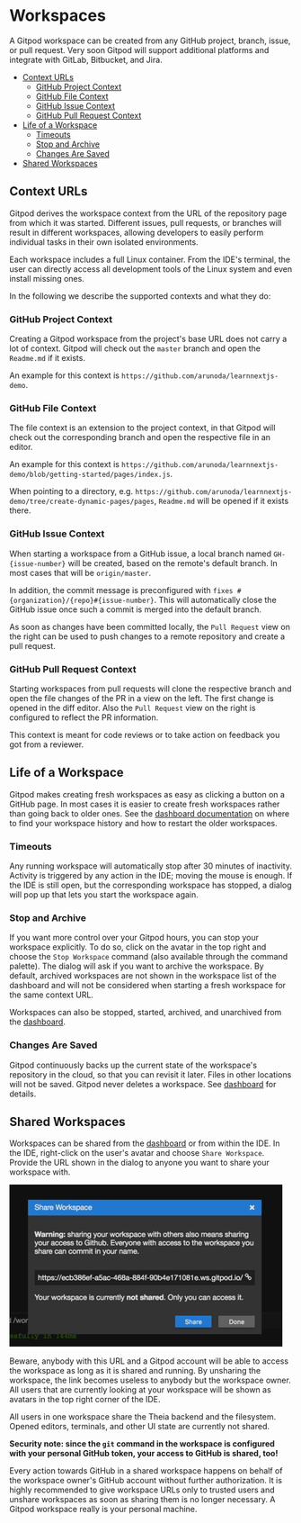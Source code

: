 # Workspaces

A Gitpod workspace can be created from any GitHub project, branch, issue, or pull request. Very
soon Gitpod will support additional platforms and integrate with GitLab, Bitbucket, and Jira.

  * [Context URLs](#context-urls)
    * [GitHub Project Context](#github-project-context)
    * [GitHub File Context](#github-file-context)
    * [GitHub Issue Context](#github-issue-context)
    * [GitHub Pull Request Context](#github-pull-request-context)
  * [Life of a Workspace](#life-of-a-workspace)
    * [Timeouts](#timeouts)
    * [Stop and Archive](#stop-and-archive)
    * [Changes Are Saved](#changes-are-saved)
  * [Shared Workspaces](#shared-workspaces)

## Context URLs

Gitpod derives the workspace context from the URL of the repository page from which it was
started. Different issues, pull requests, or branches will result in different workspaces, allowing
developers to easily perform individual tasks in their own isolated environments.

Each workspace includes a full Linux container. From the IDE's terminal, the user can directly
access all development tools of the Linux system and even install missing ones.

In the following we describe the supported contexts and what they do:

### GitHub Project Context

Creating a Gitpod workspace from the project's base URL does not carry a lot of context.
Gitpod will check out the `master` branch and open the `Readme.md` if it exists.

An example for this context is `https://github.com/arunoda/learnnextjs-demo`.

### GitHub File Context

The file context is an extension to the project context, in that Gitpod will check out the
corresponding branch and open the respective file in an editor.

An example for this context is
`https://github.com/arunoda/learnnextjs-demo/blob/getting-started/pages/index.js`.

When pointing to a directory, e.g.
`https://github.com/arunoda/learnnextjs-demo/tree/create-dynamic-pages/pages`, `Readme.md`
will be opened if it exists there.

### GitHub Issue Context

When starting a workspace from a GitHub issue, a local branch named `GH-{issue-number}` will be
created, based on the remote's default branch. In most cases that will be `origin/master`.

In addition, the commit message is preconfigured with `fixes #{organization}/{repo}#{issue-number}`.
This will automatically close the GitHub issue once such a commit is merged into the default branch.

As soon as changes have been committed locally, the `Pull Request` view on the right can be used to
push changes to a remote repository and create a pull request.

### GitHub Pull Request Context

Starting workspaces from pull requests will clone the respective branch and open the file
changes of the PR in a view on the left. The first change is opened in the diff editor.
Also the `Pull Request` view on the right is configured to reflect the PR information.

This context is meant for code reviews or to take action on feedback you got from a reviewer.

## Life of a Workspace

Gitpod makes creating fresh workspaces as easy as clicking a button on a GitHub page.
In most cases it is easier to create fresh workspaces rather than going back to older ones.
See the [dashboard documentation](60_Dashboard.md) on where to find your workspace history
and how to restart the older workspaces.

### Timeouts
Any running workspace will automatically stop after 30 minutes of inactivity. Activity is triggered
by any action in the IDE; moving the mouse is enough. If the IDE is still open, but the
corresponding workspace has stopped, a dialog will pop up that lets you start the workspace
again.

### Stop and Archive
If you want more control over your Gitpod hours, you can stop your workspace explicitly. To
do so, click on the avatar in the top right and choose the `Stop Workspace` command (also available
through the command palette). The dialog will ask if you want to archive the workspace. By default,
archived workspaces are not shown in the workspace list of the dashboard and will not be considered
when starting a fresh workspace for the same context URL.

Workspaces can also be stopped, started, archived, and unarchived from the
[dashboard](60_Dashboard.md).

### Changes Are Saved
Gitpod continuously backs up the current state of the workspace's repository in the cloud, so that
you can revisit it later. Files in other locations will not be saved. Gitpod never deletes a
workspace. See [dashboard](60_Dashboard.md) for details.

## Shared Workspaces
Workspaces can be shared from the [dashboard](60_Dashboard.md) or from within the IDE. In the IDE,
right-click on the user's avatar and choose `Share Workspace`. Provide the URL shown in the dialog to
anyone you want to share your workspace with.

![](./images/share-workspace.png)

Beware, anybody with this URL and a Gitpod account will be able to access the workspace as long as
it is shared and running. By unsharing the workspace, the link becomes useless to anybody but the
workspace owner. All users that are currently looking at your workspace will be shown as avatars in
the top right corner of the IDE.

All users in one workspace share the Theia backend and the filesystem. Opened editors, terminals,
and other UI state are currently not shared.

**Security note: since the `git` command in the workspace is configured with your personal GitHub
token, your access to GitHub is shared, too!**

Every action towards GitHub in a shared workspace happens on behalf of the workspace owner's GitHub
account without further authorization. It is highly recommended to give workspace URLs only to
trusted users and unshare workspaces as soon as sharing them is no longer necessary. A Gitpod
workspace really is your personal machine.
